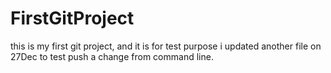 # FirstGitProject
this is my first git project, and it is for test purpose
i updated another file on 27Dec to test push a change from command line.
